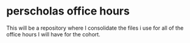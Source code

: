 # perscholas office hours

This will be a repository where I consolidate the files i use for all of the office hours I will have for the cohort.
